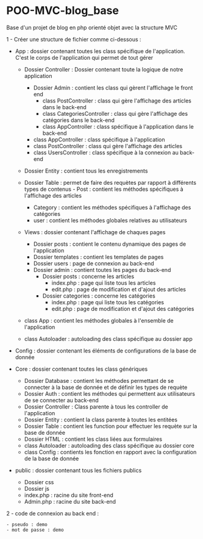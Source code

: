 # POO-MVC-blog_base
Base d'un projet de blog en php orienté objet avec la structure MVC




1 - Créer une structure de fichier comme ci-dessous :



  - App : dossier contenant toutes les class spécifique de l'application. C'est le corps de l'application qui permet de tout gérer
      - Dossier Controller : Dossier contenant toute la logique de notre application
          - Dossier Admin : contient les class qui gèrent l'affichage le front end
              - class PostController : class qui gère l'affichage des articles dans le back-end
              - class CategoriesController : class qui gère l'affichage des catégories dans le back-end
              - class AppController : class spécifique à l'application dans le back-end
          - class AppController : class spécifique à l'application
          - class PostController : class qui gère l'affichage des articles
          - class UsersController : class spécifique à la connexion au back-end
      - Dossier Entity : contient tous les enregistrements
      - Dossier Table : permet de faire des requètes par rapport à différents types de contenus
      		- Post : contient les méthodes spécifiques à l'affichage des articles
          - Category : contient les méthodes spécifiques à l'affichage des catégories
          - user : contient les méthodes globales relatives au utilisateurs
      - Views : dossier contenant l'affichage de chaques pages
          - Dossier posts : contient le contenu dynamique des pages de l'application
          - Dossier templates : contient les templates de pages 
          - Dossier users : page de connexion au back-end
          - Dossier admin : contient toutes les pages du back-end
              - Dossier posts : concerne les articles
                  - index.php : page qui liste tous les articles
                  - edit.php : page de modification et d'ajout des articles
              - Dossier categories : concerne les catégories
                  - index.php : page qui liste tous les catégories
                  - edit.php : page de modification et d'ajout des catégories

      - class App : contient les méthodes globales à l'ensemble de l'application
      - class Autoloader : autoloading des class spécifique au dossier app


  - Config : dossier contenant les éléments de configurations de la base de donnée


  - Core : dossier contenant toutes les class génériques
      - Dossier Database : contient les méthodes permettant de se connecter à la base de donnée et de définir les types de requète
      - Dossier Auth : contient les méthodes qui permettent aux utilisateurs de se connecter au back-end
      - Dossier Controller : Class parente à tous les controller de l'application
      - Dossier Entity : contient la class parente à toutes les entitées
      - Dossier Table : contient les function pour effectuer les requète sur la base de donnée
      - Dossier HTML : contient les class liées aux formulaires
      - class Autoloader : autoloading des class spécifique au dossier core
      - class Config : contients les fonction en rapport avec la configuration de la base de donnée


  
  - public  : dossier contenant tous les fichiers publics
      - Dossier css
      - Dossier js
      - index.php : racine du site front-end
      - Admin.php : racine du site back-end






2 - code de connexion au back end : 
    
    - pseudo : demo
    - mot de passe : demo
